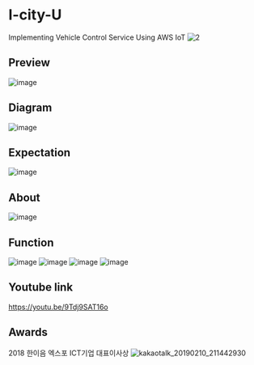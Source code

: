 # I-city-U
Implementing Vehicle Control Service Using AWS IoT
![2](https://user-images.githubusercontent.com/35095311/52533629-d6d3ac80-2d79-11e9-8485-2a8e60e3d1cc.gif)

## Preview
![image](https://user-images.githubusercontent.com/35095311/52533523-45b00600-2d78-11e9-960c-c4b25c04d74d.png)

## Diagram
![image](https://user-images.githubusercontent.com/35095311/52533527-5d878a00-2d78-11e9-8b5f-b05b43da60b9.png)

## Expectation
![image](https://user-images.githubusercontent.com/35095311/52533544-798b2b80-2d78-11e9-84f0-6de6ae75243d.png)

## About
![image](https://user-images.githubusercontent.com/35095311/52533669-93c60900-2d7a-11e9-8827-1301f2df5cb1.png)

## Function
![image](https://user-images.githubusercontent.com/35095311/52533676-a6404280-2d7a-11e9-93e7-6f451ce228dc.png)
![image](https://user-images.githubusercontent.com/35095311/52533679-b0624100-2d7a-11e9-95d5-2c88b6807bb4.png)
![image](https://user-images.githubusercontent.com/35095311/52533681-b9eba900-2d7a-11e9-93a3-5d6a8e8ed187.png)
![image](https://user-images.githubusercontent.com/35095311/52533684-c243e400-2d7a-11e9-8ffb-a02add2078d9.png)

## Youtube link
<https://youtu.be/9Tdj9SAT16o>

## Awards
2018 한이음 엑스포 ICT기업 대표이사상
![kakaotalk_20190210_211442930](https://user-images.githubusercontent.com/35095311/52533643-02569700-2d7a-11e9-84f1-ad94003e6f55.jpg)
